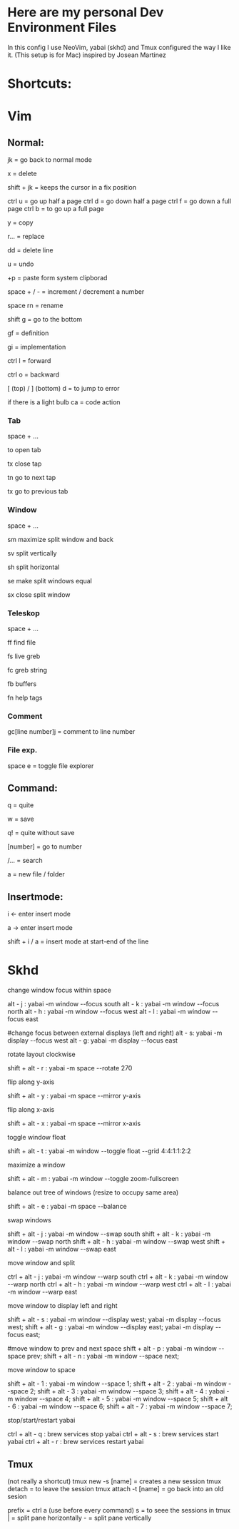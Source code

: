 # Here are my personal Dev Environment Files
In this config I use NeoVim, yabai (skhd) and Tmux configured the way I like it. (This setup is for Mac) inspired by Josean Martinez



# Shortcuts:

# Vim

## Normal:

jk = go back to normal mode

x = delete

shift + jk = keeps the cursor in a fix position

ctrl u = go up half a page
ctrl d = go down half a page
ctrl f = go down a full page
ctrl b = to go up a full page

y = copy

r… = replace

dd = delete line

u = undo

+p = paste form system clipborad

space + / - = increment / decrement a number

space rn = rename

shift g = go to the bottom

gf = definition

gi = implementation

ctrl l = forward

ctrl o = backward

[ (top) / ] (bottom) d = to jump to error

if there is a light bulb ca = code action

### Tab

space + …

to open tab

tx close tap

tn go to next tap

tx go to previous tab

### Window

space + …

sm maximize split window and back

sv split vertically

sh split horizontal

se make split windows equal

sx close split window

### Teleskop

space + …

ff find file

fs live greb

fc greb string

fb buffers

fn help tags

### Comment

gc[line number]j = comment to line number

### File exp.

space e = toggle file explorer

## Command:

q = quite

w = save

q! = quite without save

[number] = go to number

/… = search

a = new file / folder

## Insertmode:

i ← enter insert mode

a → enter insert mode

shift + i / a = insert mode at start-end of the line

# Skhd

change window focus within space

alt - j : yabai -m window --focus south
alt - k : yabai -m window --focus north
alt - h : yabai -m window --focus west
alt - l : yabai -m window --focus east

#change focus between external displays (left and right)
alt - s: yabai -m display --focus west
alt - g: yabai -m display --focus east

rotate layout clockwise

shift + alt - r : yabai -m space --rotate 270

flip along y-axis

shift + alt - y : yabai -m space --mirror y-axis

flip along x-axis

shift + alt - x : yabai -m space --mirror x-axis

toggle window float

shift + alt - t : yabai -m window --toggle float --grid 4:4:1:1:2:2

maximize a window

shift + alt - m : yabai -m window --toggle zoom-fullscreen

balance out tree of windows (resize to occupy same area)

shift + alt - e : yabai -m space --balance

swap windows

shift + alt - j : yabai -m window --swap south
shift + alt - k : yabai -m window --swap north
shift + alt - h : yabai -m window --swap west
shift + alt - l : yabai -m window --swap east

move window and split

ctrl + alt - j : yabai -m window --warp south
ctrl + alt - k : yabai -m window --warp north
ctrl + alt - h : yabai -m window --warp west
ctrl + alt - l : yabai -m window --warp east

move window to display left and right

shift + alt - s : yabai -m window --display west; yabai -m display --focus west;
shift + alt - g : yabai -m window --display east; yabai -m display --focus east;

#move window to prev and next space
shift + alt - p : yabai -m window --space prev;
shift + alt - n : yabai -m window --space next;

move window to space

shift + alt - 1 : yabai -m window --space 1;
shift + alt - 2 : yabai -m window --space 2;
shift + alt - 3 : yabai -m window --space 3;
shift + alt - 4 : yabai -m window --space 4;
shift + alt - 5 : yabai -m window --space 5;
shift + alt - 6 : yabai -m window --space 6;
shift + alt - 7 : yabai -m window --space 7;

stop/start/restart yabai

ctrl + alt - q : brew services stop yabai
ctrl + alt - s : brew services start yabai
ctrl + alt - r : brew services restart yabai

## Tmux
(not really a shortcut)
tmux new -s [name] = creates a new session
tmux detach = to leave the session
tmux attach -t [name] = go back into an old sesion

prefix = ctrl a (use before every command)
<prefix> s = to seee the sessions in tmux
<prefix> | = split pane horizontally
<prefix> - = split pane vertically[](url)
